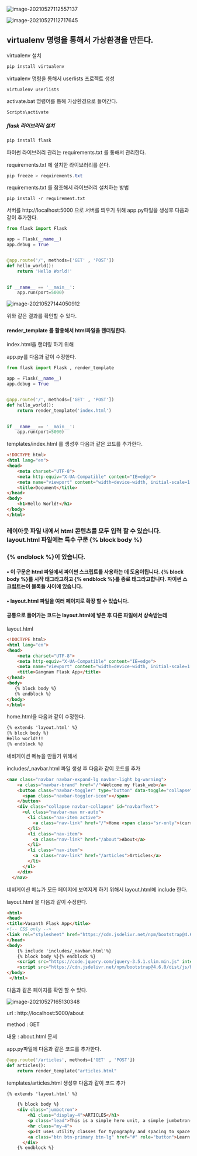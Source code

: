 ![image-20210527112557137](https://user-images.githubusercontent.com/25717861/119756391-729f6d00-bede-11eb-94ba-7ce05968d862.png)





![image-20210527112717645](https://user-images.githubusercontent.com/25717861/119756443-8519a680-bede-11eb-8b9f-cd46ec2e7791.png)



## virtualenv 명령을 통해서 가상환경을 만든다.

virtualenv 설치

```powershell
pip install virtualenv
```



virtualenv 명령을 통해서 userlists 프로젝트 생성

```
virtualenv userlists
```



activate.bat 명령어를 통해 가상환경으로 들어간다.

```
Scripts\activate
```





##### flask 라이브러리 설치

```powershell
pip install flask 

```



파이썬 라이브러리 관리는 requirements.txt 를 통해서 관리한다.

requirements.txt  에 설치한 라이브러리를 쓴다.

```powershell
pip freeze > requirements.txt
```



requirements.txt 를 참조해서 라이브러리 설치하는 방법

```
pip install -r requirement.txt
```



서버를 http://localhost:5000 으로 서버를 띄우기 위해 app.py파일을 생성후 다음과 같이 추가한다.

```python
from flask import Flask

app = Flask(__name__)
app.debug = True


@app.route('/', methods=['GET' , 'POST'])
def hello_world():
    return 'Hello World!'

    
if __name__ == '__main__':
    app.run(port=5000)
```





![image-20210527144050912](https://user-images.githubusercontent.com/25717861/119772114-a5a32a00-bef9-11eb-9b0f-3f48f7e2c980.png)

위와 같은 결과를 확인할 수 있다.



#### render_template 를 활용해서 html파일을 랜더링한다.

index.html을 랜더링 하기 위해 

app.py를 다음과 같이 수정한다.

```python
from flask import Flask , render_template

app = Flask(__name__)
app.debug = True


@app.route('/', methods=['GET' , 'POST'])
def hello_world():
    return render_template('index.html')

    
if __name__ == '__main__':
    app.run(port=5000)
```





templates/index.html 를 생성후 다음과 같은 코드를 추가한다.

```html
<!DOCTYPE html>
<html lang="en">
<head>
    <meta charset="UTF-8">
    <meta http-equiv="X-UA-Compatible" content="IE=edge">
    <meta name="viewport" content="width=device-width, initial-scale=1.0">
    <title>Document</title>
</head>
<body>
    <h1>Hello World!</h1>
</body>
</html>
```





### 레이아웃 파일 내에서 html 콘텐츠를 모두 입력 할 수 있습니다. layout.html 파일에는 특수 구문 {% block body %} 

###  {% endblock %}이 있습니다.



#### •   이 구문은 html 파일에서 파이썬 스크립트를 사용하는 데 도움이됩니다. {% block body %}를 시작 태그라고하고 {% endblock %}를 종료 태그라고합니다. 파이썬 스크립트는이 블록들 사이에 있습니다.

#### • layout.html 파일을 여러 페이지로 확장 할 수 있습니다. 



#### 공통으로 들어가는 코드는 layout.html에 넣은 후 다른 파일에서 상속받는데

layout.html

```html
<!DOCTYPE html>
<html lang="en">
<head>
    <meta charset="UTF-8">
    <meta http-equiv="X-UA-Compatible" content="IE=edge">
    <meta name="viewport" content="width=device-width, initial-scale=1.0">
    <title>Gangnam Flask App</title>
</head>
<body>
   {% block body %}
   {% endblock %}
</body>
</html>
```





home.html을 다음과 같이 수정한다.

```html
{% extends 'layout.html' %} 
{% block body %} 
Hello world!!! 
{% endblock %}
```



네비게이션 메뉴을 만들기 위해서

includes/_navbar.html 파일 생성 후 다음과 같이 코드를 추가

```html
<nav class="navbar navbar-expand-lg navbar-light bg-warning">
    <a class="navbar-brand" href="/">Welcome my flask_web</a>
    <button class="navbar-toggler" type="button" data-toggle="collapse" data-target="#navbarText" aria-controls="navbarText" aria-expanded="false" aria-label="Toggle navigation">
      <span class="navbar-toggler-icon"></span>
    </button>
    <div class="collapse navbar-collapse" id="navbarText">
      <ul class="navbar-nav mr-auto">
        <li class="nav-item active">
          <a class="nav-link" href="/">Home <span class="sr-only">(current)</span></a>
        </li>
        <li class="nav-item">
          <a class="nav-link" href="/about">About</a>
        </li>
        <li class="nav-item">
          <a class="nav-link" href="/articles">Articles</a>
        </li>
      </ul>
    </div>
  </nav>
```



네비게이션 메뉴가 모든 페이지에 보여지게 하기 위해서 layout.html에 include 한다.

layout.html 을 다음과 같이 수정한다.

```html
<html> 
<head> 
<title>Vasanth Flask App</title> 
<!-- CSS only -->
<link rel="stylesheet" href="https://cdn.jsdelivr.net/npm/bootstrap@4.6.0/dist/css/bootstrap.min.css" integrity="sha384-B0vP5xmATw1+K9KRQjQERJvTumQW0nPEzvF6L/Z6nronJ3oUOFUFpCjEUQouq2+l" crossorigin="anonymous">
</head> 
<body> 
    {% include 'includes/_navbar.html'%}
    {% block body %}{% endblock %} 
    <script src="https://code.jquery.com/jquery-3.5.1.slim.min.js" integrity="sha384-DfXdz2htPH0lsSSs5nCTpuj/zy4C+OGpamoFVy38MVBnE+IbbVYUew+OrCXaRkfj" crossorigin="anonymous"></script>
    <script src="https://cdn.jsdelivr.net/npm/bootstrap@4.6.0/dist/js/bootstrap.bundle.min.js" integrity="sha384-Piv4xVNRyMGpqkS2by6br4gNJ7DXjqk09RmUpJ8jgGtD7zP9yug3goQfGII0yAns" crossorigin="anonymous"></script>
</body>
 </html> 
```



다음과 같은 페이지를 확인 할 수 있다.

![image-20210527165130348](https://user-images.githubusercontent.com/25717861/119787104-cf654c80-bf0b-11eb-8ecf-26e60987c2db.png)





url : http://localhost:5000/about 

method : GET

내용 : about.html 문서

app.py파일에 다음과 같은 코드를 추가한다.

```python
@app.route('/articles', methods=['GET' , 'POST'])
def articles():
    return render_template("articles.html"
```





templates/articles.html 생성후 다음과 같이 코드 추가

```html
{% extends 'layout.html' %} 

    {% block body %} 
    <div class="jumbotron">
        <h1 class="display-4">ARTICLES</h1>
        <p class="lead">This is a simple hero unit, a simple jumbotron-style component for calling extra attention to featured content or information.</p>
        <hr class="my-4">
        <p>It uses utility classes for typography and spacing to space content out within the larger container.</p>
        <a class="btn btn-primary btn-lg" href="#" role="button">Learn more</a>
      </div>
    {% endblock %} 



```

